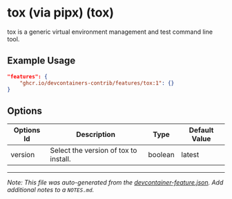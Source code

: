
# tox (via pipx) (tox)

tox is a generic virtual environment management and test command line tool.

## Example Usage

```json
"features": {
    "ghcr.io/devcontainers-contrib/features/tox:1": {}
}
```

## Options

| Options Id | Description | Type | Default Value |
|-----|-----|-----|-----|
| version | Select the version of tox to install. | boolean | latest |



---

_Note: This file was auto-generated from the [devcontainer-feature.json](https://github.com/devcontainers-contrib/features/blob/main/src/tox/devcontainer-feature.json).  Add additional notes to a `NOTES.md`._
